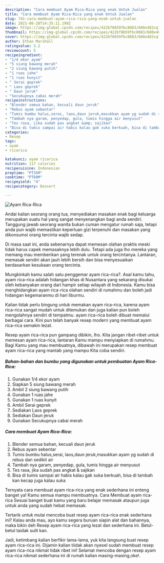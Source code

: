 ```yaml
---
description: "Cara membuat Ayam Rica-Rica yang enak Untuk Jualan"
title: "Cara membuat Ayam Rica-Rica yang enak Untuk Jualan"
slug: 741-cara-membuat-ayam-rica-rica-yang-enak-untuk-jualan
date: 2021-06-28T14:35:11.199Z
image: https://img-global.cpcdn.com/recipes/422bf8659fbc8083/680x482cq70/ayam-rica-rica-foto-resep-utama.jpg
thumbnail: https://img-global.cpcdn.com/recipes/422bf8659fbc8083/680x482cq70/ayam-rica-rica-foto-resep-utama.jpg
cover: https://img-global.cpcdn.com/recipes/422bf8659fbc8083/680x482cq70/ayam-rica-rica-foto-resep-utama.jpg
author: Ethan Marshall
ratingvalue: 3.2
reviewcount: 5
recipeingredient:
- "1/4 ekor ayam"
- "5 siung bawang merah"
- "2 siung bawang putih"
- "1 ruas jahe"
- "1 ruas kunyit"
- " Serai geprek"
- " Laos geprek"
- " Daun jeruk"
- "Secukupnya cabai merah"
recipeinstructions:
- "Blender semua bahan, kecuali daun jeruk"
- "Rebus ayam sebentar"
- "Tumis bumbu halus,serai, laos,daun jeruk,masukkan ayam yg sudah di rebus dan sedikit air"
- "Tambah nya garam, penyedap, gula, tumis hingga air menyusut"
- "Tes rasa, jika sudah pas angkat &amp; sajikan"
- "Bisa di tumis sampai air habis kalau gak suka berkuah, bisa di tambah kan kecap juga kalau suka"
categories:
- Resep
tags:
- ayam
- ricarica

katakunci: ayam ricarica 
nutrition: 117 calories
recipecuisine: Indonesian
preptime: "PT35M"
cooktime: "PT60M"
recipeyield: "4"
recipecategory: Dessert

---
```



![Ayam Rica-Rica](https://img-global.cpcdn.com/recipes/422bf8659fbc8083/680x482cq70/ayam-rica-rica-foto-resep-utama.jpg)

Andai kalian seorang orang tua, menyediakan masakan enak bagi keluarga merupakan suatu hal yang sangat menyenangkan bagi anda sendiri. Tanggung jawab seorang  wanita bukan cuman mengatur rumah saja, tetapi anda pun wajib memastikan keperluan gizi terpenuhi dan masakan yang dikonsumsi orang tercinta wajib sedap.

Di masa  saat ini, anda sebenarnya dapat memesan olahan praktis meski tidak harus capek memasaknya lebih dulu. Tetapi ada juga lho mereka yang memang mau memberikan yang terenak untuk orang tercintanya. Lantaran, memasak sendiri akan jauh lebih bersih dan bisa menyesuaikan berdasarkan kesukaan orang tercinta. 



Mungkinkah kamu salah satu penggemar ayam rica-rica?. Asal kamu tahu, ayam rica-rica adalah hidangan khas di Nusantara yang sekarang disukai oleh kebanyakan orang dari hampir setiap wilayah di Indonesia. Kamu bisa menghidangkan ayam rica-rica olahan sendiri di rumahmu dan boleh jadi hidangan kegemaranmu di hari liburmu.

Kalian tidak perlu bingung untuk memakan ayam rica-rica, karena ayam rica-rica sangat mudah untuk ditemukan dan juga kalian pun boleh mengolahnya sendiri di tempatmu. ayam rica-rica boleh dibuat memalui berbagai cara. Kini pun telah banyak resep modern yang membuat ayam rica-rica semakin lezat.

Resep ayam rica-rica pun gampang dibikin, lho. Kita jangan ribet-ribet untuk memesan ayam rica-rica, lantaran Kamu mampu menyiapkan di rumahmu. Bagi Kamu yang mau membuatnya, dibawah ini merupakan resep membuat ayam rica-rica yang mantab yang mampu Kita coba sendiri.

<!--inarticleads1-->

##### Bahan-bahan dan bumbu yang digunakan untuk pembuatan Ayam Rica-Rica:

1. Gunakan 1/4 ekor ayam
1. Siapkan 5 siung bawang merah
1. Ambil 2 siung bawang putih
1. Gunakan 1 ruas jahe
1. Gunakan 1 ruas kunyit
1. Ambil  Serai geprek
1. Sediakan  Laos geprek
1. Sediakan  Daun jeruk
1. Gunakan Secukupnya cabai merah




<!--inarticleads2-->

##### Cara membuat Ayam Rica-Rica:

1. Blender semua bahan, kecuali daun jeruk
1. Rebus ayam sebentar
1. Tumis bumbu halus,serai, laos,daun jeruk,masukkan ayam yg sudah di rebus dan sedikit air
1. Tambah nya garam, penyedap, gula, tumis hingga air menyusut
1. Tes rasa, jika sudah pas angkat &amp; sajikan
1. Bisa di tumis sampai air habis kalau gak suka berkuah, bisa di tambah kan kecap juga kalau suka




Ternyata cara membuat ayam rica-rica yang enak sederhana ini enteng banget ya! Kamu semua mampu membuatnya. Cara Membuat ayam rica-rica Sesuai banget buat kamu yang baru belajar memasak ataupun juga untuk anda yang sudah hebat memasak.

Tertarik untuk mulai mencoba buat resep ayam rica-rica enak sederhana ini? Kalau anda mau, ayo kamu segera buruan siapin alat dan bahannya, maka bikin deh Resep ayam rica-rica yang lezat dan sederhana ini. Betul-betul taidak sulit kan. 

Jadi, ketimbang kalian berfikir lama-lama, yuk kita langsung buat resep ayam rica-rica ini. Dijamin kalian tiidak akan nyesel sudah membuat resep ayam rica-rica nikmat tidak ribet ini! Selamat mencoba dengan resep ayam rica-rica nikmat sederhana ini di rumah kalian masing-masing,oke!.

